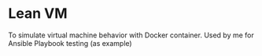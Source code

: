 # Lean VM 
To simulate virtual machine behavior with Docker container.
Used by me for Ansible Playbook testing (as example)
